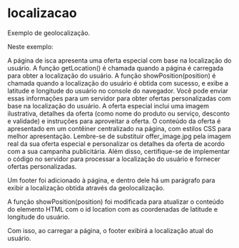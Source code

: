 # localizacao
Exemplo de geolocalização.

Neste exemplo:

A página de isca apresenta uma oferta especial com base na localização do usuário.
A função getLocation() é chamada quando a página é carregada para obter a localização do usuário.
A função showPosition(position) é chamada quando a localização do usuário é obtida com sucesso, e exibe a latitude e longitude do usuário no console do navegador. Você pode enviar essas informações para um servidor para obter ofertas personalizadas com base na localização do usuário.
A oferta especial inclui uma imagem ilustrativa, detalhes da oferta (como nome do produto ou serviço, desconto e validade) e instruções para aproveitar a oferta.
O conteúdo da oferta é apresentado em um contêiner centralizado na página, com estilos CSS para melhor apresentação.
Lembre-se de substituir offer_image.jpg pela imagem real da sua oferta especial e personalizar os detalhes da oferta de acordo com a sua campanha publicitária. Além disso, certifique-se de implementar o código no servidor para processar a localização do usuário e fornecer ofertas personalizadas.

Um footer foi adicionado à página, e dentro dele há um parágrafo para exibir a localização obtida através da geolocalização.

A função showPosition(position) foi modificada para atualizar o conteúdo do elemento HTML com o id location com as coordenadas de latitude e longitude do usuário.

Com isso, ao carregar a página, o footer exibirá a localização atual do usuário.
